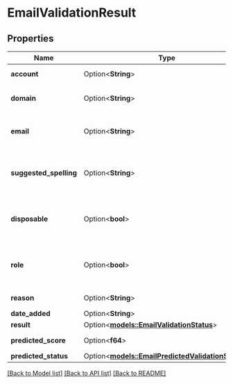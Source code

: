 # EmailValidationResult

## Properties

Name | Type | Description | Notes
------------ | ------------- | ------------- | -------------
**account** | Option<**String**> | Local part of an email | [optional]
**domain** | Option<**String**> | Name of selected domain. | [optional]
**email** | Option<**String**> | Full email address that was verified | [optional]
**suggested_spelling** | Option<**String**> | Suggested spelling if a possible mistake was found | [optional]
**disposable** | Option<**bool**> | Does the email have a temporary domain | [optional]
**role** | Option<**bool**> | Is an email a role email (e.g. info@, noreply@ etc.) | [optional]
**reason** | Option<**String**> | All detected issues | [optional]
**date_added** | Option<**String**> | Added date | [optional]
**result** | Option<[**models::EmailValidationStatus**](EmailValidationStatus.md)> |  | [optional]
**predicted_score** | Option<**f64**> | Predicted score | [optional]
**predicted_status** | Option<[**models::EmailPredictedValidationStatus**](EmailPredictedValidationStatus.md)> |  | [optional]

[[Back to Model list]](../README.md#documentation-for-models) [[Back to API list]](../README.md#documentation-for-api-endpoints) [[Back to README]](../README.md)


